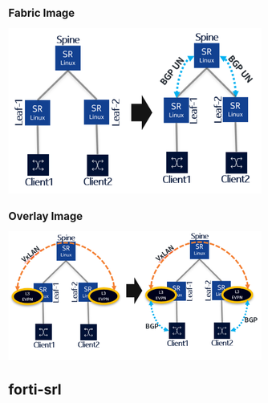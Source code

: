 
## Fabric Image
![Fabric](/images/fabric.png)

## Overlay Image
![Overlay](/images/overlay.png)
# forti-srl
